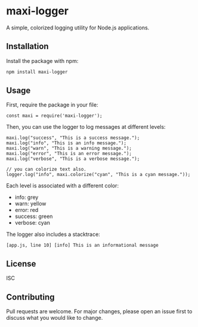 # maxi-logger

A simple, colorized logging utility for Node.js applications.

## Installation

Install the package with npm:

```bash
npm install maxi-logger
```
## Usage
First, require the package in your file:

```node
const maxi = require('maxi-logger');
```

Then, you can use the logger to log messages at different levels:

```node
maxi.log("success", "This is a success message.");
maxi.log("info", "This is an info message.");
maxi.log("warn", "This is a warning message.");
maxi.log("error", "This is an error message.");
maxi.log("verbose", "This is a verbose message.");

// you can colorize text also.
logger.log("info", maxi.colorize("cyan", "This is a cyan message."));
````

Each level is associated with a different color:

* info: grey
* warn: yellow
* error: red
* success: green
* verbose: cyan

The logger also includes a stacktrace:

```console
[app.js, line 10] [info] This is an informational message
```

## License
ISC

## Contributing
Pull requests are welcome. For major changes, please open an issue first to discuss what you would like to change.
